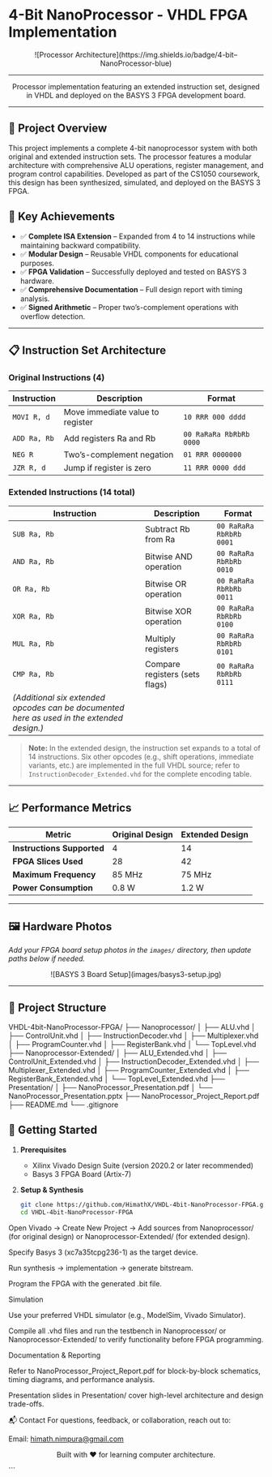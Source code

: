 # 4-Bit NanoProcessor - VHDL FPGA Implementation

<div align="center">
  <!-- Badge placeholder; replace URL with an appropriate shields.io badge if desired -->
  ![Processor Architecture](https://img.shields.io/badge/4-bit–NanoProcessor-blue)
</div>

---

<div align="center">
  <p>Processor implementation featuring an extended instruction set, designed in VHDL and deployed on the BASYS 3 FPGA development board.</p>
</div>

---

## 🚀 Project Overview
This project implements a complete 4-bit nanoprocessor system with both original and extended instruction sets. The processor features a modular architecture with comprehensive ALU operations, register management, and program control capabilities. Developed as part of the CS1050 coursework, this design has been synthesized, simulated, and deployed on the BASYS 3 FPGA.

## 🎯 Key Achievements
- ✅ **Complete ISA Extension** – Expanded from 4 to 14 instructions while maintaining backward compatibility.  
- ✅ **Modular Design** – Reusable VHDL components for educational purposes.  
- ✅ **FPGA Validation** – Successfully deployed and tested on BASYS 3 hardware.  
- ✅ **Comprehensive Documentation** – Full design report with timing analysis.  
- ✅ **Signed Arithmetic** – Proper two’s-complement operations with overflow detection.  

---

## 📋 Instruction Set Architecture

### Original Instructions (4)
| Instruction  | Description                          | Format                  |
|--------------|--------------------------------------|-------------------------|
| `MOVI R, d`  | Move immediate value to register     | `10 RRR 000 dddd`       |
| `ADD Ra, Rb` | Add registers Ra and Rb              | `00 RaRaRa RbRbRb 0000` |
| `NEG R`      | Two’s-complement negation            | `01 RRR 0000000`        |
| `JZR R, d`   | Jump if register is zero             | `11 RRR 0000 ddd`       |

### Extended Instructions (14 total)
| Instruction   | Description                             | Format                  |
|---------------|-----------------------------------------|-------------------------|
| `SUB Ra, Rb`  | Subtract Rb from Ra                     | `00 RaRaRa RbRbRb 0001` |
| `AND Ra, Rb`  | Bitwise AND operation                   | `00 RaRaRa RbRbRb 0010` |
| `OR Ra, Rb`   | Bitwise OR operation                    | `00 RaRaRa RbRbRb 0011` |
| `XOR Ra, Rb`  | Bitwise XOR operation                   | `00 RaRaRa RbRbRb 0100` |
| `MUL Ra, Rb`  | Multiply registers                      | `00 RaRaRa RbRbRb 0101` |
| `CMP Ra, Rb`  | Compare registers (sets flags)          | `00 RaRaRa RbRbRb 0111` |
| *(Additional six extended opcodes can be documented here as used in the extended design.)* |

> **Note:** In the extended design, the instruction set expands to a total of 14 instructions. Six other opcodes (e.g., shift operations, immediate variants, etc.) are implemented in the full VHDL source; refer to `InstructionDecoder_Extended.vhd` for the complete encoding table.

---

## 📈 Performance Metrics

| **Metric**                 | **Original Design** | **Extended Design** |
|----------------------------|---------------------|---------------------|
| **Instructions Supported** | 4                   | 14                  |
| **FPGA Slices Used**       | 28                  | 42                  |
| **Maximum Frequency**      | 85 MHz              | 75 MHz              |
| **Power Consumption**      | 0.8 W               | 1.2 W               |

---

## 🖼️ Hardware Photos

_Add your FPGA board setup photos in the `images/` directory, then update paths below if needed._

<div align="center">
  ![BASYS 3 Board Setup](images/basys3-setup.jpg)
</div>

---

## 📁 Project Structure

VHDL-4bit-NanoProcessor-FPGA/
├── Nanoprocessor/
│   ├── ALU.vhd
│   ├── ControlUnit.vhd
│   ├── InstructionDecoder.vhd
│   ├── Multiplexer.vhd
│   ├── ProgramCounter.vhd
│   ├── RegisterBank.vhd
│   └── TopLevel.vhd
├── Nanoprocessor-Extended/
│   ├── ALU_Extended.vhd
│   ├── ControlUnit_Extended.vhd
│   ├── InstructionDecoder_Extended.vhd
│   ├── Multiplexer_Extended.vhd
│   ├── ProgramCounter_Extended.vhd
│   ├── RegisterBank_Extended.vhd
│   └── TopLevel_Extended.vhd
├── Presentation/
│   ├── NanoProcessor_Presentation.pdf
│   └── NanoProcessor_Presentation.pptx
├── NanoProcessor_Project_Report.pdf
├── README.md
└── .gitignore

## 🔧 Getting Started

1. **Prerequisites**
   - Xilinx Vivado Design Suite (version 2020.2 or later recommended)
   - Basys 3 FPGA Board (Artix-7)

2. **Setup & Synthesis**
   ```bash
   git clone https://github.com/HimathX/VHDL-4bit-NanoProcessor-FPGA.git
   cd VHDL-4bit-NanoProcessor-FPGA
Open Vivado → Create New Project → Add sources from Nanoprocessor/ (for original design) or Nanoprocessor-Extended/ (for extended design).

Specify Basys 3 (xc7a35tcpg236-1) as the target device.

Run synthesis → implementation → generate bitstream.

Program the FPGA with the generated .bit file.

Simulation

Use your preferred VHDL simulator (e.g., ModelSim, Vivado Simulator).

Compile all .vhd files and run the testbench in Nanoprocessor/ or Nanoprocessor-Extended/ to verify functionality before FPGA programming.

Documentation & Reporting

Refer to NanoProcessor_Project_Report.pdf for block-by-block schematics, timing diagrams, and performance analysis.

Presentation slides in Presentation/ cover high-level architecture and design trade-offs.

📬 Contact
For questions, feedback, or collaboration, reach out to:

Email: himath.nimpura@gmail.com

<div align="center"> <p>Built with ❤️ for learning computer architecture.</p> </div> ```
